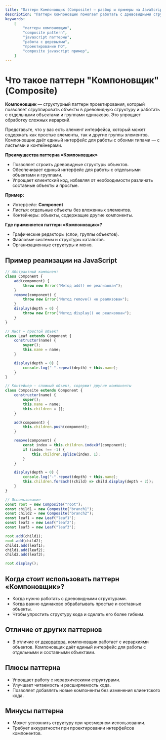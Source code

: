 ```yaml
---
title: "Паттерн Компоновщик (Composite) — разбор и примеры на JavaScript"
description: "Паттерн Компоновщик помогает работать с древовидными структурами, объединяя объекты и их группы. Примеры на JavaScript и объяснения."
keywords:
    [
        "паттерн компоновщик",
        "composite pattern",
        "javascript паттерны",
        "работа с деревьями",
        "проектирование ПО",
        "composite javascript пример",
    ]
---
```


# Что такое паттерн **"Компоновщик" (Composite)**

**Компоновщик** — структурный паттерн проектирования, который позволяет сгруппировать объекты в древовидную структуру и работать с отдельными объектами и группами одинаково. Это упрощает обработку сложных иерархий.

Представьте, что у вас есть элемент интерфейса, который может содержать как простые элементы, так и другие группы элементов. Компоновщик даёт единый интерфейс для работы с обоими типами — с листьями и контейнерами.

**Преимущества паттерна «Компоновщик»**

- Позволяет строить древовидные структуры объектов.
- Обеспечивает единый интерфейс для работы с отдельными объектами и группами.
- Упрощает клиентский код, избавляя от необходимости различать составные объекты и простые.

**Пример:**

- Интерфейс: **Component**
- Листья: отдельные объекты без вложенных элементов.
- Контейнеры: объекты, содержащие другие компоненты.

**Где применяется паттерн «Компоновщик»?**

- Графические редакторы (слои, группы объектов).
- Файловые системы и структуры каталогов.
- Организационные структуры и меню.

## Пример реализации на JavaScript

```javascript
// Абстрактный компонент
class Component {
    add(component) {
        throw new Error("Метод add() не реализован");
    }
    remove(component) {
        throw new Error("Метод remove() не реализован");
    }
    display(depth = 0) {
        throw new Error("Метод display() не реализован");
    }
}

// Лист — простой объект
class Leaf extends Component {
    constructor(name) {
        super();
        this.name = name;
    }

    display(depth = 0) {
        console.log("-".repeat(depth) + this.name);
    }
}

// Контейнер — сложный объект, содержит другие компоненты
class Composite extends Component {
    constructor(name) {
        super();
        this.name = name;
        this.children = [];
    }

    add(component) {
        this.children.push(component);
    }

    remove(component) {
        const index = this.children.indexOf(component);
        if (index !== -1) {
            this.children.splice(index, 1);
        }
    }

    display(depth = 0) {
        console.log("-".repeat(depth) + this.name);
        this.children.forEach((child) => child.display(depth + 2));
    }
}

// Использование
const root = new Composite("root");
const child1 = new Composite("branch1");
const child2 = new Composite("branch2");
const leaf1 = new Leaf("leaf1");
const leaf2 = new Leaf("leaf2");
const leaf3 = new Leaf("leaf3");

root.add(child1);
root.add(child2);
child1.add(leaf1);
child1.add(leaf2);
child2.add(leaf3);

root.display();
```

## Когда стоит использовать паттерн «Компоновщик»?

- Когда нужно работать с древовидными структурами.
- Когда важно одинаково обрабатывать простые и составные объекты.
- Чтобы упростить структуру кода и сделать его более гибким.

## Отличие от других паттернов

- В отличие от [декоратора]({{decorator}}), компоновщик работает с иерархиями объектов. Компоновщик даёт единый интерфейс для работы с отдельными и составными объектами.

## Плюсы паттерна

- Упрощает работу с иерархическими структурами.
- Улучшает читаемость и расширяемость кода.
- Позволяет добавлять новые компоненты без изменения клиентского кода.

## Минусы паттерна

- Может усложнить структуру при чрезмерном использовании.
- Требует аккуратности при проектировании интерфейсов компонентов.
